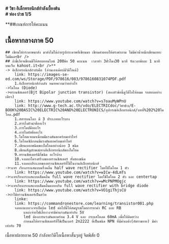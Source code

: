 **# วิชา อิเล็กทรอนิกส์กำลังเบื้องต้น<br />**
**# ห่อง ปวช 1/5<br />**

**##เกณฑ์การให้คะแนน<br />
## เนื้อหากลางภาค 50  <br />
	## เขียนใส่กระดาษมาส่ง มาส่งไม่ได้ถ่ายรูปกระดาษที่เขียนมา เขียนคำตอบให้ตรงคำถาม ไม่มีค่าน้ำหมึกเขียนเยอะไม่มีผล<br />
	## ถ้าขี้เกียจเขียนมีให้สอบออนไลน์ 200ข้อ 50 คะแนน  เวลาทำ 3ชั่วโมง30 นาที จับเวลาข้อละ 1 นาที บนเว็บ kahoot.it<br />**
	-> อิเล็กทรอนิกส์กำลังคือ (อ่านเอาเด้อบ่มีวิดีโอเด้)
		link: https://images-se-ed.com/ws/Storage/PDF/978616/083/9786160831074PDF.pdf
		1.อิเล็กทรอนิกส์กำลลัง หมายความว่าอย่างไร
	->ไดโอด (Diode)
	->ทรานซิสเตอร์(Bjt Bipolar junction transistor) (สองหัวข้อนี้ดูวีดีโอให้หมด รอสอบอย่างเดียว)
		link: https://www.youtube.com/watch?v=s7oauMyWPnU
		link: http://www.g-tech.ac.th/vdo/ELECTRICdoc/วิชาช่าง/E-BOOK%20BASIC%20ELECTRIC%20AND%20ELECTRONICS/อุปกรณ์อิเล็กทรอนิกส์/บทที่%202%20ไดโอด.pdf
		1.สสารบนโลก มี 3 ประเภทอะไรบาง
		2.สารกึ่งตัวนำคืออะไร
		3.การโดปคืออะไร
		4.การไบอัสคืออะไร
		5.ไดโอดเจอมาเนี่ยมมีแรงดันตกคร่อมเท่าไหร่
		6.ไดโอดซิลิกอนมีแรงดันตกคร่อมเท่าไหร่
		7.เขียนบอกชนิดของไดโอดอย่างน้อย 3 ชนิด
		8.เขียนสัญลักษณ์ทางอิเล็กทรอนิกส์ของไดโอด
		9.ทรานซิสเตอร์มีกี่ชนิด อะไรบ้าง
		10.จงบอกโครงสร้างของทรานซิสเตอร์ ทั้งสองชนิด
		11.จงบอกประเภทของทรานซิสเตอร์ที่ใช้ในงานอิเล็กทรอนิกส์
	->วงจร เรียงกระแสแบบครึ่งคลื่น half wave rectifier โดยใช้ไดโอด 1 ตัว
		link: https://www.youtube.com/watch?v=wICw-4dLmTs
	->วงจรเรียงกระแสแบบเต็มคลื่น full wave rectifier โดยใช้ไดโอด 2 ตัว และ centertap 
		link: https://www.youtube.com/watch?v=wMcPNPMOgjc
	->วงจรเรียงกระแสแบบเต็มคลื่นแบบบริด full wave rectifier with bridge diode
		link: https://www.youtube.com/watch?v=VO1giThjsCU
	->กำใช้ทรานซิสเตอร์เป็นสวิท
		linke:
		link: https://commandronestore.com/learning/transistor001.php
		จงออกแบบวงจรเปิดบิด led ต่อไปนี้ให้สมบูรณ์โดยการหาค่า RC และ RB
			แหล่งจ่ายไฟเลี้ยงวงจรมีค่าแรงดันเท่ากับ 5V 
			led ต้องการแรงดันตกคร่อม 3.4 V และ กระแสโหลด 60mA เพื่อให้ติดสว่าง
			กำหนดให้ทรานซิสเตอร์ที่ใช้เป็นเบอร์ 2n2222 ที่เป็นชนิด NPN ที่มีค่าเบต้า(อัตราขยาย) มีค่าเท่ากับ 70
เนื้อหาปลายภาค 50
	กำลังหาวิดีโอเนื้อหาสั้นๆอยู่
จิตพิสัย 0
	
